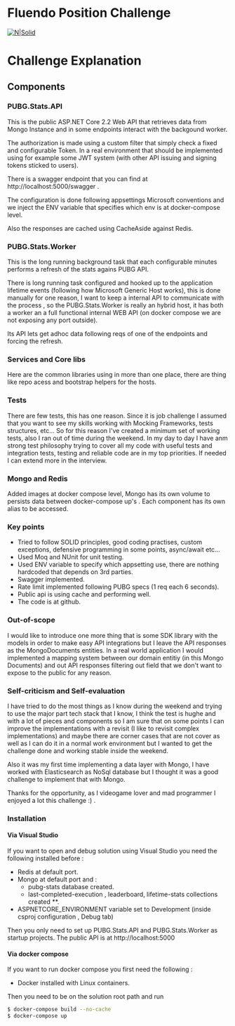 # Fluendo Position Challenge

[![N|Solid](https://web-fluendo.s3.amazonaws.com/static/img/header/logo-fluendo.png)](https://fluendo.com/en/)

# Challenge Explanation
## Components
### PUBG.Stats.API
This is the public ASP.NET Core 2.2 Web API that retrieves data from Mongo Instance and in some endpoints interact with the backgound worker.

The authorization is made using a custom filter that simply check a fixed and configurable Token. In a real environment that should be implemented using for example some JWT system (with other API issuing and signing tokens sticked to users).

There is a swagger endpoint that you can find at http://localhost:5000/swagger .

The configuration is done following appsettings Microsoft conventions and we inject the ENV variable that specifies which env is at docker-compose level.

Also the responses are cached using CacheAside against Redis.

### PUBG.Stats.Worker
This is the long running background task that each configurable minutes performs a refresh of the stats agains PUBG API.

There is long running task configured and hooked up to the application lifetime events (following how Microsoft Generic Host works), this is done manually for one reason, I want to keep a internal API to communicate with the process , so the PUBG.Stats.Worker is really an hybrid host, it has both a worker an a full functional internal WEB API (on docker compose we are not exposing any port outside).

Its API lets get adhoc data following reqs of one of the endpoints and forcing the refresh.

### Services and Core libs
Here are the common libraries using in more than one place, there are thing like repo acess and bootstrap helpers for the hosts.

### Tests

There are few tests, this has one reason. Since it is job challenge I assumed that you want to see my skills working with Mocking Frameworks, tests structures, etc... So for this reason I've created a minimum set of working tests, also I ran out of time during the weekend. In my day to day I have anm strong test philosophy trying to cover all my code with useful tests and integration tests, testing and reliable code are in my top priorities. If needed I can extend more in the interview.

### Mongo and Redis

Added images at docker compose level, Mongo has its own volume to persists data between docker-compose up's .
Each component has its own alias to be accessed.

### Key points
  - Tried to follow SOLID principles, good coding practises, custom exceptions, defensive programming in some points, async/await etc...
  - Used Moq and NUnit for unit testing.
  - Used ENV variable to specify which appsetting use, there are nothing hardcoded that depends on 3rd parties.
  - Swagger implemented.
  - Rate limit implemented following PUBG specs (1 req each 6 seconds).
  - Public api is using cache and performing well.
  - The code is at github.

### Out-of-scope
I would like to introduce one more thing that is some SDK library with the models in order to make easy API integrations but I leave the API responses as the MongoDocuments entities. In a real world application I would implemented a mapping system between our domain entitiy (in this Mongo Documents) and out API responses filtering out field that we don't want to expose to the public for any reason.


### Self-criticism and Self-evaluation 

I have tried to do the most things as I know during the weekend and trying to use the major part tech stack that I know, I think the test is hughe and with a lot of pieces and components so I am sure that on some points I can improve the implementations with a revisit (I like to revisit complex implementations) and maybe there are corner cases that are not cover as well as I can do it in a normal work environment but I wanted to get the challenge done and working stable inside the weekend.

Also it was my first time implementing a data layer with Mongo, I have worked with Elasticsearch as NoSql database but I thought it was a good challenge to implement that with Mongo.

Thanks for the opportunity, as I videogame lover and mad programmer I enjoyed a lot this challenge :) . 



### Installation

#### Via Visual Studio
If you want to open and debug solution using Visual Studio you need the following installed before :

  - Redis at default port.
  - Mongo at default port and :
     - pubg-stats database created.
     - last-completed-execution , leaderboard, lifetime-stats collections created **.
 - ASPNETCORE_ENVIRONMENT variable set to Development (inside csproj configuration , Debug tab)

Then you only need to set up PUBG.Stats.API and PUBG.Stats.Worker as startup projects.
The public API is at http://localhost:5000

#### Via docker compose
If you want to run docker compose you first need the following :
  - Docker installed with Linux containers.

Then you need to be on the solution root path and run
```sh
$ docker-compose build --no-cache 
$ docker-compose up
```
